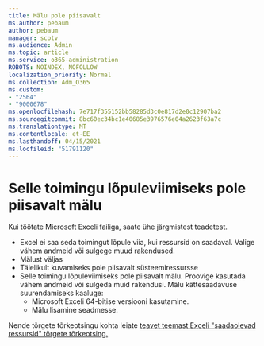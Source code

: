 ```yaml
---
title: Mälu pole piisavalt
ms.author: pebaum
author: pebaum
manager: scotv
ms.audience: Admin
ms.topic: article
ms.service: o365-administration
ROBOTS: NOINDEX, NOFOLLOW
localization_priority: Normal
ms.collection: Adm_O365
ms.custom:
- "2564"
- "9000678"
ms.openlocfilehash: 7e717f355152bb58285d3c0e817d2e0c12907ba2
ms.sourcegitcommit: 8bc60ec34bc1e40685e3976576e04a2623f63a7c
ms.translationtype: MT
ms.contentlocale: et-EE
ms.lasthandoff: 04/15/2021
ms.locfileid: "51791120"
---
```

# <a name="there-isnt-enough-memory-to-complete-this-action"></a>Selle toimingu lõpuleviimiseks pole piisavalt mälu

Kui töötate Microsoft Exceli failiga, saate ühe järgmistest teadetest.

- Excel ei saa seda toimingut lõpule viia, kui ressursid on saadaval. Valige vähem andmeid või sulgege muud rakendused.
- Mälust väljas
- Täielikult kuvamiseks pole piisavalt süsteemiressursse
- Selle toimingu lõpuleviimiseks pole piisavalt mälu. Proovige kasutada vähem andmeid või sulgeda muid rakendusi. Mälu kättesaadavuse suurendamiseks kaaluge: 
    - Microsoft Exceli 64-bitise versiooni kasutamine.
    - Mälu lisamine seadmesse.

Nende tõrgete tõrkeotsingu kohta leiate [teavet teemast Exceli "saadaolevad ressursid" tõrgete tõrkeotsing.](https://docs.microsoft.com/office/troubleshoot/excel/available-resources-errors)